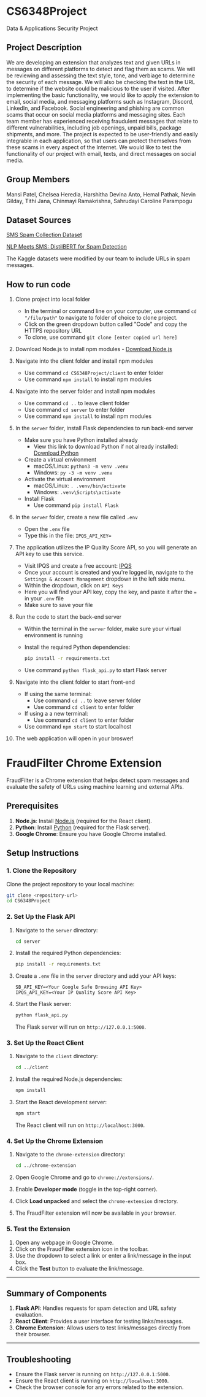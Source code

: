 # CS6348Project

Data &amp; Applications Security Project

## Project Description

We are developing an extension that analyzes text and given URLs in messages on different platforms to detect and flag them as scams. We will be reviewing and assessing the text style, tone, and verbiage to determine the security of each message. We will also be checking the text in the URL to determine if the website could be malicious to the user if visited. After implementing the basic functionality, we would like to apply the extension to email, social media, and messaging platforms such as Instagram, Discord, LinkedIn, and Facebook.
Social engineering and phishing are common scams that occur on social media platforms and messaging sites. Each team member has experienced receiving fraudulent messages that relate to different vulnerabilities, including job openings, unpaid bills, package shipments, and more. The project is expected to be user-friendly and easily integrable in each application, so that users can protect themselves from these scams in every aspect of the Internet. We would like to test the functionality of our project with email, texts, and direct messages on social media.

## Group Members

Mansi Patel, Chelsea Heredia, Harshitha Devina Anto, Hemal Pathak, Nevin Gilday, Tithi Jana, Chinmayi Ramakrishna, Sahrudayi Caroline Parampogu

## Dataset Sources

[SMS Spam Collection Dataset](https://www.kaggle.com/datasets/uciml/sms-spam-collection-dataset)

[NLP Meets SMS: DistilBERT for Spam Detection](https://www.kaggle.com/code/shadymohammed205/nlp-meets-sms-distilbert-for-spam-detection/input)

The Kaggle datasets were modified by our team to include URLs in spam messages.

## How to run code

1. Clone project into local folder
   - In the terminal or command line on your computer, use command `cd "/file/path"` to navigate to folder of choice to clone project.
   - Click on the green dropdown button called "Code" and copy the HTTPS repository URL
   - To clone, use command `git clone [enter copied url here]`
2. Download Node.js to install npm modules - [Download Node.js](https://nodejs.org/en)

3. Navigate into the client folder and install npm modules
   - Use command `cd CS6348Project/client` to enter folder
   - Use command `npm install` to install npm modules
4. Navigate into the server folder and install npm modules
   - Use command `cd ..` to leave client folder
   - Use command `cd server` to enter folder
   - Use command `npm install` to install npm modules
5. In the `server` folder, install Flask dependencies to run back-end server

   - Make sure you have Python installed already
     - View this link to download Python if not already installed: [Download Python](https://www.python.org/downloads/)
   - Create a virtual environment
     - macOS/Linux: `python3 -m venv .venv`
     - Windows: `py -3 -m venv .venv`
   - Activate the virtual environment
     - macOS/Linux: `. .venv/bin/activate`
     - Windows: `.venv\Scripts\activate`
   - Install Flask
     - Use command `pip install Flask`

6. In the `server` folder, create a new file called `.env`

   - Open the `.env` file
   - Type this in the file: `IPQS_API_KEY=`

7. The application utilizes the IP Quality Score API, so you will generate an API key to use this service.

   - Visit IPQS and create a free account: [IPQS](https://www.ipqualityscore.com/create-account)
   - Once your account is created and you're logged in, navigate to the `Settings & Account Management` dropdown in the left side menu.
   - Within the dropdown, click on `API Keys`
   - Here you will find your API key, copy the key, and paste it after the `=` in your `.env` file
   - Make sure to save your file

8. Run the code to start the back-end server
   - Within the terminal in the `server` folder, make sure your virtual environment is running
   - Install the required Python dependencies:

      ```bash
      pip install -r requirements.txt
      ```
      
   - Use command `python flask_api.py` to start Flask server
9. Navigate into the client folder to start front-end
   - If using the same terminal:
     - Use command `cd ..` to leave server folder
     - Use command `cd client` to enter folder
   - If using a a new terminal:
     - Use command `cd client` to enter folder
   - Use command `npm start` to start localhost
10. The web application will open in your broswer!


# FraudFilter Chrome Extension

FraudFilter is a Chrome extension that helps detect spam messages and evaluate the safety of URLs using machine learning and external APIs.

## Prerequisites

1. **Node.js**: Install [Node.js](https://nodejs.org/) (required for the React client).
2. **Python**: Install [Python](https://www.python.org/) (required for the Flask server).
3. **Google Chrome**: Ensure you have Google Chrome installed.

## Setup Instructions

### 1. Clone the Repository

Clone the project repository to your local machine:

```bash
git clone <repository-url>
cd CS6348Project
```

### 2. Set Up the Flask API

1. Navigate to the `server` directory:

   ```bash
   cd server
   ```

2. Install the required Python dependencies:

   ```bash
   pip install -r requirements.txt
   ```

3. Create a `.env` file in the `server` directory and add your API keys:

   ```
   SB_API_KEY=<Your Google Safe Browsing API Key>
   IPQS_API_KEY=<Your IP Quality Score API Key>
   ```

4. Start the Flask server:

   ```bash
   python flask_api.py
   ```

   The Flask server will run on `http://127.0.0.1:5000`.

### 3. Set Up the React Client

1. Navigate to the `client` directory:

   ```bash
   cd ../client
   ```

2. Install the required Node.js dependencies:

   ```bash
   npm install
   ```

3. Start the React development server:

   ```bash
   npm start
   ```

   The React client will run on `http://localhost:3000`.

### 4. Set Up the Chrome Extension

1. Navigate to the `chrome-extension` directory:

   ```bash
   cd ../chrome-extension
   ```

2. Open Google Chrome and go to `chrome://extensions/`.

3. Enable **Developer mode** (toggle in the top-right corner).

4. Click **Load unpacked** and select the `chrome-extension` directory.

5. The FraudFilter extension will now be available in your browser.

### 5. Test the Extension

1. Open any webpage in Google Chrome.
2. Click on the FraudFilter extension icon in the toolbar.
3. Use the dropdown to select a link or enter a link/message in the input box.
4. Click the **Test** button to evaluate the link/message.

---

## Summary of Components

1. **Flask API**: Handles requests for spam detection and URL safety evaluation.
2. **React Client**: Provides a user interface for testing links/messages.
3. **Chrome Extension**: Allows users to test links/messages directly from their browser.

---

## Troubleshooting

- Ensure the Flask server is running on `http://127.0.0.1:5000`.
- Ensure the React client is running on `http://localhost:3000`.
- Check the browser console for any errors related to the extension.
